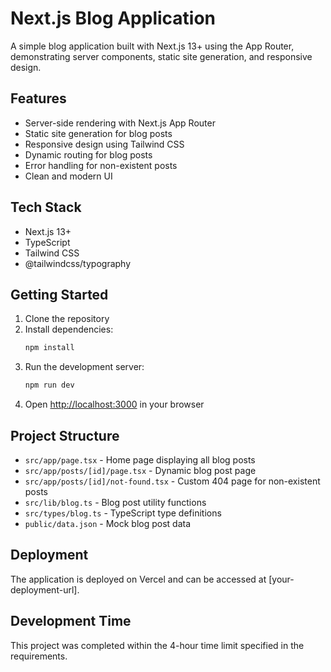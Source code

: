 # Next.js Blog Application

A simple blog application built with Next.js 13+ using the App Router, demonstrating server components, static site generation, and responsive design.

## Features

- Server-side rendering with Next.js App Router
- Static site generation for blog posts
- Responsive design using Tailwind CSS
- Dynamic routing for blog posts
- Error handling for non-existent posts
- Clean and modern UI

## Tech Stack

- Next.js 13+
- TypeScript
- Tailwind CSS
- @tailwindcss/typography

## Getting Started

1. Clone the repository
2. Install dependencies:
   ```bash
   npm install
   ```
3. Run the development server:
   ```bash
   npm run dev
   ```
4. Open [http://localhost:3000](http://localhost:3000) in your browser

## Project Structure

- `src/app/page.tsx` - Home page displaying all blog posts
- `src/app/posts/[id]/page.tsx` - Dynamic blog post page
- `src/app/posts/[id]/not-found.tsx` - Custom 404 page for non-existent posts
- `src/lib/blog.ts` - Blog post utility functions
- `src/types/blog.ts` - TypeScript type definitions
- `public/data.json` - Mock blog post data

## Deployment

The application is deployed on Vercel and can be accessed at [your-deployment-url].

## Development Time

This project was completed within the 4-hour time limit specified in the requirements.
